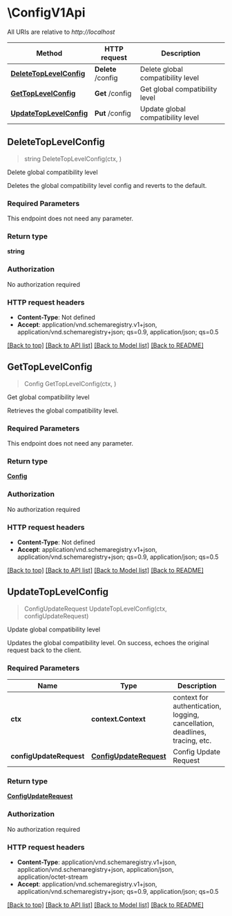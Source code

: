 # \ConfigV1Api

All URIs are relative to *http://localhost*

Method | HTTP request | Description
------------- | ------------- | -------------
[**DeleteTopLevelConfig**](ConfigV1Api.md#DeleteTopLevelConfig) | **Delete** /config | Delete global compatibility level
[**GetTopLevelConfig**](ConfigV1Api.md#GetTopLevelConfig) | **Get** /config | Get global compatibility level
[**UpdateTopLevelConfig**](ConfigV1Api.md#UpdateTopLevelConfig) | **Put** /config | Update global compatibility level



## DeleteTopLevelConfig

> string DeleteTopLevelConfig(ctx, )

Delete global compatibility level

Deletes the global compatibility level config and reverts to the default.

### Required Parameters

This endpoint does not need any parameter.

### Return type

**string**

### Authorization

No authorization required

### HTTP request headers

- **Content-Type**: Not defined
- **Accept**: application/vnd.schemaregistry.v1+json, application/vnd.schemaregistry+json; qs=0.9, application/json; qs=0.5

[[Back to top]](#) [[Back to API list]](../README.md#documentation-for-api-endpoints)
[[Back to Model list]](../README.md#documentation-for-models)
[[Back to README]](../README.md)


## GetTopLevelConfig

> Config GetTopLevelConfig(ctx, )

Get global compatibility level

Retrieves the global compatibility level.

### Required Parameters

This endpoint does not need any parameter.

### Return type

[**Config**](Config.md)

### Authorization

No authorization required

### HTTP request headers

- **Content-Type**: Not defined
- **Accept**: application/vnd.schemaregistry.v1+json, application/vnd.schemaregistry+json; qs=0.9, application/json; qs=0.5

[[Back to top]](#) [[Back to API list]](../README.md#documentation-for-api-endpoints)
[[Back to Model list]](../README.md#documentation-for-models)
[[Back to README]](../README.md)


## UpdateTopLevelConfig

> ConfigUpdateRequest UpdateTopLevelConfig(ctx, configUpdateRequest)

Update global compatibility level

Updates the global compatibility level. On success, echoes the original request back to the client.

### Required Parameters


Name | Type | Description  | Notes
------------- | ------------- | ------------- | -------------
**ctx** | **context.Context** | context for authentication, logging, cancellation, deadlines, tracing, etc.
**configUpdateRequest** | [**ConfigUpdateRequest**](ConfigUpdateRequest.md)| Config Update Request | 

### Return type

[**ConfigUpdateRequest**](ConfigUpdateRequest.md)

### Authorization

No authorization required

### HTTP request headers

- **Content-Type**: application/vnd.schemaregistry.v1+json, application/vnd.schemaregistry+json, application/json, application/octet-stream
- **Accept**: application/vnd.schemaregistry.v1+json, application/vnd.schemaregistry+json; qs=0.9, application/json; qs=0.5

[[Back to top]](#) [[Back to API list]](../README.md#documentation-for-api-endpoints)
[[Back to Model list]](../README.md#documentation-for-models)
[[Back to README]](../README.md)

